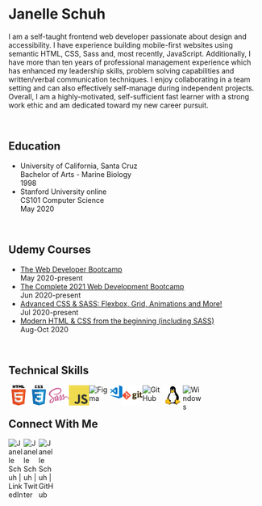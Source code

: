 # Janelle Schuh

I am a self-taught frontend web developer passionate about design and accessibility. I have experience building mobile-first websites using semantic HTML, CSS, Sass and, most recently, JavaScript. Additionally, I have more than ten years of professional management experience which has enhanced my leadership skills, problem solving capabilities and written/verbal communication techniques. I enjoy collaborating in a team setting and can also effectively self-manage during independent projects. Overall, I am a highly-motivated, self-sufficient fast learner with a strong work ethic and am dedicated toward my new career pursuit.    

<br/>

## Education

- University of California, Santa Cruz  
   Bachelor of Arts - Marine Biology  
   1998
- Stanford University online  
   CS101 Computer Science  
   May 2020

<br/>

## Udemy Courses

- [The Web Developer Bootcamp](https://www.udemy.com/course/the-web-developer-bootcamp/)  
  May 2020-present
- [The Complete 2021 Web Development Bootcamp](https://www.udemy.com/course/the-complete-web-development-bootcamp/)  
  Jun 2020-present
- [Advanced CSS & SASS: Flexbox, Grid, Animations and More!](https://www.udemy.com/course/advanced-css-and-sass/)  
  Jul 2020-present
- [Modern HTML & CSS from the beginning (including SASS)](https://www.udemy.com/course/modern-html-css-from-the-beginning/)  
   Aug-Oct 2020

<br/>

## Technical Skills

<img align="left" alt="HTML5" width="40px" src="https://raw.githubusercontent.com/github/explore/80688e429a7d4ef2fca1e82350fe8e3517d3494d/topics/html/html.png" />
<img align="left" alt="CSS3" width="40px" src="https://raw.githubusercontent.com/github/explore/80688e429a7d4ef2fca1e82350fe8e3517d3494d/topics/css/css.png" />
<img align="left" alt="Sass" width="40px" src="https://raw.githubusercontent.com/github/explore/80688e429a7d4ef2fca1e82350fe8e3517d3494d/topics/sass/sass.png" />
<img align="left" alt="JavaScript" width="40px" src="https://raw.githubusercontent.com/github/explore/80688e429a7d4ef2fca1e82350fe8e3517d3494d/topics/javascript/javascript.png" />
<img align="left" alt="Figma" width="40px" src="https://avatars.githubusercontent.com/u/5155369?s=200&v=4" />
<img align="left" alt="Visual Studio Code" width="26px" src="https://raw.githubusercontent.com/github/explore/80688e429a7d4ef2fca1e82350fe8e3517d3494d/topics/visual-studio-code/visual-studio-code.png" />
<img align="left" alt="Git" width="40px" src="https://raw.githubusercontent.com/github/explore/80688e429a7d4ef2fca1e82350fe8e3517d3494d/topics/git/git.png" />
<img align="left" alt="GitHub" width="40px" src="https://avatars.githubusercontent.com/u/9919?s=200&v=4" />
<img align="left" alt="Linux" width="40px" src="https://raw.githubusercontent.com/github/explore/80688e429a7d4ef2fca1e82350fe8e3517d3494d/topics/linux/linux.png" />
<img align="left" alt="Windows" width="40px" src="https://avatars.githubusercontent.com/u/6154722?s=200&v=4" />

<br/>
<br/>

## Connect With Me

[<img align="left" alt="Janelle Schuh | LinkedIn" width="30px" src="https://avatars.githubusercontent.com/u/357098?s=200&v=4" />](https://www.linkedin.com/in/janelle-schuh)
[<img align="left" alt="Janelle Schuh | Twitter" width="30px" src="https://avatars.githubusercontent.com/u/50278?s=200&v=4" />](https://twitter.com/janelleschuh)
[<img align="left" alt="Janelle Schuh | GitHub" width="30px" src="https://avatars.githubusercontent.com/u/9919?s=200&v=4" />](https://github.com/jschuh23)
<br/>

<!-- [![Janelle's GitHub Stats](https://github-readme-stats.vercel.app/api?username=jschuh23&show_icons=true&theme=algolia)](https://github.com/jschuh23/github-readme-stats) -->
